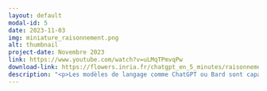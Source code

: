 ```yaml
---
layout: default
modal-id: 5
date: 2023-11-03
img: miniature_raisonnement.png
alt: thumbnail
project-date: Novembre 2023
link: https://www.youtube.com/watch?v=uLMqTPmvqPw
download-link: https://flowers.inria.fr/chatgpt_en_5_minutes/raisonnement.mov
description: "<p>Les modèles de langage comme ChatGPT ou Bard sont capables de tenir des raisonnements simples pour résoudre un problème donné. Cependant, il est parfois nécessaire d'avoir recours à différentes techniques de prompting avancé pour les aider à organiser de tels raisonnements. Dans cette vidéo, nous verrons quelques unes de ces techniques (par exemple les chaînes de pensées) et discuterons de l'origine et des limites de ces capacités à raisonner.</p>"
---
```

